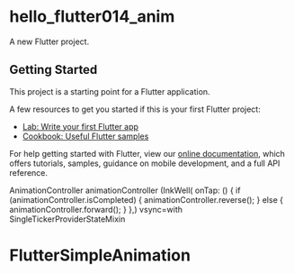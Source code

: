 # hello_flutter014_anim

A new Flutter project.

## Getting Started

This project is a starting point for a Flutter application.

A few resources to get you started if this is your first Flutter project:

- [Lab: Write your first Flutter app](https://flutter.dev/docs/get-started/codelab)
- [Cookbook: Useful Flutter samples](https://flutter.dev/docs/cookbook)

For help getting started with Flutter, view our
[online documentation](https://flutter.dev/docs), which offers tutorials,
samples, guidance on mobile development, and a full API reference.

AnimationController animationController
(InkWell(
              onTap: () {
                if (animationController.isCompleted) {
                  animationController.reverse();
                } else {
                  animationController.forward();
                }
              },)
              vsync=with SingleTickerProviderStateMixin

# FlutterSimpleAnimation
